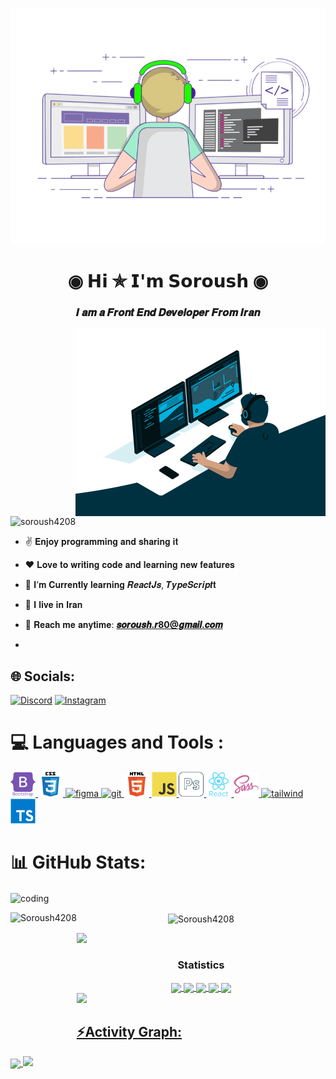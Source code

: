 ![logo](https://github.com/Soroush4208/Soroush4208/blob/main/2131.gif)

<h1 align="center" >◉ 𝗛𝗶 ✯ 𝗜'𝗺 𝗦𝗼𝗿𝗼𝘂𝘀𝗵 ◉</h1>

<h3 align="center">𝑰 𝒂𝒎 𝒂 𝑭𝒓𝒐𝒏𝒕 𝑬𝒏𝒅 𝑫𝒆𝒗𝒆𝒍𝒐𝒑𝒆𝒓 𝑭𝒓𝒐𝒎 𝑰𝒓𝒂𝒏</h3>
<img align="right" alt="coding" width="400" src="https://raw.githubusercontent.com/g-popovic/g-popovic/master/programmer.gif">
<p align="left"> <img src="https://komarev.com/ghpvc/?username=soroush4208&label=Profile%20views&color=0e75b6&style=flat" alt="soroush4208" /> </p>


- ✌️ 𝐄𝐧𝐣𝐨𝐲 𝐩𝐫𝐨𝐠𝐫𝐚𝐦𝐦𝐢𝐧𝐠 𝐚𝐧𝐝 𝐬𝐡𝐚𝐫𝐢𝐧𝐠 𝐢𝐭 
  
- ❤️ 𝐋𝐨𝐯𝐞 𝐭𝐨 𝐰𝐫𝐢𝐭𝐢𝐧𝐠 𝐜𝐨𝐝𝐞 𝐚𝐧𝐝 𝐥𝐞𝐚𝐫𝐧𝐢𝐧𝐠 𝐧𝐞𝐰 𝐟𝐞𝐚𝐭𝐮𝐫𝐞𝐬
  
- 🌱 𝐈’𝐦 𝐂𝐮𝐫𝐫𝐞𝐧𝐭𝐥𝐲 𝐥𝐞𝐚𝐫𝐧𝐢𝐧𝐠 𝑹𝒆𝒂𝒄𝒕𝑱𝒔, 𝑻𝒚𝒑𝒆𝑺𝒄𝒓𝒊𝒑𝒕𝐭

- 💒 𝐈 𝐥𝐢𝐯𝐞 𝐢𝐧 𝐈𝐫𝐚𝐧
  
- 📧 𝐑𝐞𝐚𝐜𝐡 𝐦𝐞 𝐚𝐧𝐲𝐭𝐢𝐦𝐞: **𝒔𝒐𝒓𝒐𝒖𝒔𝒉.𝒓80@𝒈𝒎𝒂𝒊𝒍.𝒄𝒐𝒎**

-  

## 🌐 Socials:
[![Discord](https://img.shields.io/badge/Discord-%237289DA.svg?logo=discord&logoColor=white)](https://discord.gg/sor._.ros) [![Instagram](https://img.shields.io/badge/Instagram-%23E4405F.svg?logo=Instagram&logoColor=white)](https://instagram.com/Soroush.r_4208) 

# 💻 Languages and Tools :
<p align="left"> <a href="https://getbootstrap.com" target="_blank" rel="noreferrer"> <img src="https://raw.githubusercontent.com/teamedwardforever/Readme-Generator/71f25dd8b98329b168142a6b782a107b75eab178/svg/Skills/Frontend/bootstrap-plain-wordmark.svg" alt="Bootstrap" width="40" height="40"/> </a> <a href="https://www.w3schools.com/css/" target="_blank" rel="noreferrer"> <img src="https://raw.githubusercontent.com/devicons/devicon/master/icons/css3/css3-original-wordmark.svg" alt="css3" width="40" height="40"/> </a> <a href="https://www.figma.com/" target="_blank" rel="noreferrer"> <img src="https://www.vectorlogo.zone/logos/figma/figma-icon.svg" alt="figma" width="40" height="40"/> </a> <a href="https://git-scm.com/" target="_blank" rel="noreferrer"> <img src="https://www.vectorlogo.zone/logos/git-scm/git-scm-icon.svg" alt="git" width="40" height="40"/> </a> <a href="https://www.w3.org/html/" target="_blank" rel="noreferrer"> <img src="https://raw.githubusercontent.com/devicons/devicon/master/icons/html5/html5-original-wordmark.svg" alt="html5" width="40" height="40"/> </a> <a href="https://developer.mozilla.org/en-US/docs/Web/JavaScript" target="_blank" rel="noreferrer"> <img src="https://raw.githubusercontent.com/devicons/devicon/master/icons/javascript/javascript-original.svg" alt="javascript" width="40" height="40"/> </a> <a href="https://www.photoshop.com/en" target="_blank" rel="noreferrer"> <img src="https://raw.githubusercontent.com/devicons/devicon/master/icons/photoshop/photoshop-line.svg" alt="photoshop" width="40" height="40"/> </a> <a href="https://reactjs.org/" target="_blank" rel="noreferrer"> <img src="https://raw.githubusercontent.com/devicons/devicon/master/icons/react/react-original-wordmark.svg" alt="react" width="40" height="40"/> </a> <a href="https://sass-lang.com" target="_blank" rel="noreferrer"> <img src="https://raw.githubusercontent.com/devicons/devicon/master/icons/sass/sass-original.svg" alt="sass" width="40" height="40"/> </a> <a href="https://tailwindcss.com/" target="_blank" rel="noreferrer"> <img src="https://www.vectorlogo.zone/logos/tailwindcss/tailwindcss-icon.svg" alt="tailwind" width="40" height="40"/> </a> <a href="https://www.typescriptlang.org/" target="_blank" rel="noreferrer"> <img src="https://raw.githubusercontent.com/devicons/devicon/master/icons/typescript/typescript-original.svg" alt="typescript" width="40" height="40"/> </a> </p>


# 📊 GitHub Stats:
<img align="center" alt="coding" width="100%" height="350em" src="https://camo.githubusercontent.com/e34348af3f1c09322e1a24c027544db7f7968cc67e290fe72ff471494b872710/68747470733a2f2f632e74656e6f722e636f6d2f714a35657656732d5f755541414141432f636f64696e672e676966">

<div align="center"  width="100%">
<img align="left" height="180em" src="https://github-readme-stats.vercel.app/api/top-langs/?username=Soroush4208&langs_count=8&theme=vision-friendly-dark" alt=Soroush4208 />
<p><img align="center" height="180em" src="https://github-readme-streak-stats.herokuapp.com/?user=Soroush4208&theme=vision-friendly-dark" alt="Soroush4208" /></p>
</div>

<img src="https://user-images.githubusercontent.com/73097560/115834477-dbab4500-a447-11eb-908a-139a6edaec5c.gif"><h3 align="center">Statistics</h3>
<div align="center">
<a href="https://github.com/Soroush4208">
<img align="center" src="http://github-profile-summary-cards.vercel.app/api/cards/stats?username=Soroush4208&theme=blue_green" height="180em" />
<img align="center" src="http://github-profile-summary-cards.vercel.app/api/cards/most-commit-language?username=Soroush4208&theme=github_dark" height="180em" />
<img align="center" src="http://github-profile-summary-cards.vercel.app/api/cards/repos-per-language?username=Soroush4208&theme=2077" height="180em" />
<img align="center" src="http://github-profile-summary-cards.vercel.app/api/cards/productive-time?username=Soroush4208&theme=2077" height="180em" />
<img align="center" src="http://github-profile-summary-cards.vercel.app/api/cards/profile-details?username=Soroush4208&theme=2077" height="180em" />
</div>
<img src="https://user-images.githubusercontent.com/73097560/115834477-dbab4500-a447-11eb-908a-139a6edaec5c.gif"><h2 align="left">⚡Activity Graph:</h2>
<img align="center" src="https://github-readme-activity-graph.vercel.app/graph?username=Soroush4208&theme=nightowl"/>

<img src="https://raw.githubusercontent.com/Trilokia/Trilokia/379277808c61ef204768a61bbc5d25bc7798ccf1/bottom_header.svg" />
